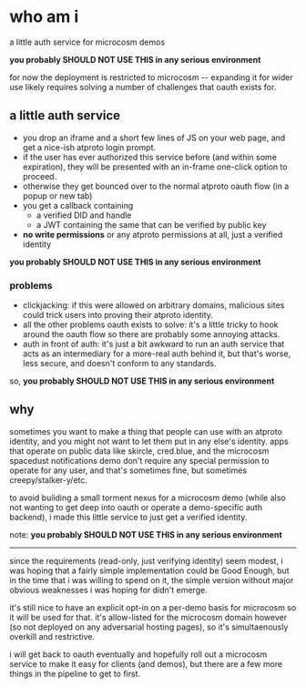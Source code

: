 # who am i

a little auth service for microcosm demos

**you probably SHOULD NOT USE THIS in any serious environment**

for now the deployment is restricted to microcosm -- expanding it for wider use likely requires solving a number of challenges that oauth exists for.


## a little auth service

- you drop an iframe and a short few lines of JS on your web page, and get a nice-ish atproto login prompt.
- if the user has ever authorized this service before (and within some expiration), they will be presented with an in-frame one-click option to proceed.
- otherwise they get bounced over to the normal atproto oauth flow (in a popup or new tab)
- you get a callback containing
    - a verified DID and handle
    - a JWT containing the same that can be verified by public key
- **no write permissions** or any atproto permissions at all, just a verified identity

**you probably SHOULD NOT USE THIS in any serious environment**


### problems

- clickjacking: if this were allowed on arbitrary domains, malicious sites could trick users into proving their atproto identity.
- all the other problems oauth exists to solve: it's a little tricky to hook around the oauth flow so there are probably some annoying attacks.
- auth in front of auth: it's just a bit awkward to run an auth service that acts as an intermediary for a more-real auth behind it, but that's worse, less secure, and doesn't conform to any standards.

so, **you probably SHOULD NOT USE THIS in any serious environment**


## why

sometimes you want to make a thing that people can use with an atproto identity, and you might not want to let them put in any else's identity. apps that operate on public data like skircle, cred.blue, and the microcosm spacedust notifications demo don't require any special permission to operate for any user, and that's sometimes fine, but sometimes creepy/stalker-y/etc.

to avoid building a small torment nexus for a microcosm demo (while also not wanting to get deep into oauth or operate a demo-specific auth backend), i made this little service to just get a verified identity.

note: **you probably SHOULD NOT USE THIS in any serious environment**

---

since the requirements (read-only, just verifying identity) seem modest, i was hoping that a fairly simple implementation could be Good Enough, but in the time that i was willing to spend on it, the simple version without major obvious weaknesses i was hoping for didn't emerge.

it's still nice to have an explicit opt-in on a per-demo basis for microcosm so it will be used for that. it's allow-listed for the microcosm domain however (so not deployed on any adversarial hosting pages), so it's simultaenously overkill and restrictive.

i will get back to oauth eventually and hopefully roll out a microcosm service to make it easy for clients (and demos), but there are a few more things in the pipeline to get to first.
